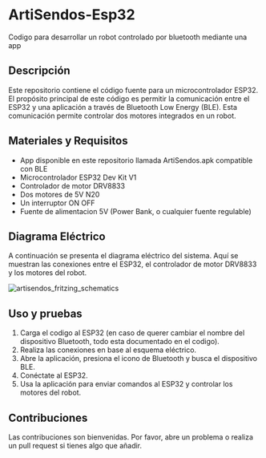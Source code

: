 # ArtiSendos-Esp32
Codigo para desarrollar un robot controlado por bluetooth mediante una app

## Descripción

Este repositorio contiene el código fuente para un microcontrolador ESP32. El propósito principal de este código es permitir la comunicación entre el ESP32 y una aplicación a través de Bluetooth Low Energy (BLE). Esta comunicación permite controlar dos motores integrados en un robot.

## Materiales y Requisitos

- App disponible en este repositorio llamada ArtiSendos.apk compatible con BLE
- Microcontrolador ESP32 Dev Kit V1
- Controlador de motor DRV8833
- Dos motores de 5V N20
- Un interruptor ON OFF
- Fuente de alimentacion 5V (Power Bank, o cualquier fuente regulable)

## Diagrama Eléctrico

A continuación se presenta el diagrama eléctrico del sistema. Aquí se muestran las conexiones entre el ESP32, el controlador de motor DRV8833 y los motores del robot.

![artisendos_fritzing_schematics](https://github.com/directsgg/ArtiSendos-Esp32/assets/64875759/3204f870-e92d-49c0-88e5-164b47a61457)


## Uso y pruebas

1. Carga el codigo al ESP32 (en caso de querer cambiar el nombre del dispositivo Bluetooth, todo esta documentado en el codigo).
2. Realiza las conexiones en base al esquema eléctrico.
3. Abre la aplicación, presiona el icono de Bluetooth y busca el dispositivo BLE.
4. Conéctate al ESP32.
5. Usa la aplicación para enviar comandos al ESP32 y controlar los motores del robot.

## Contribuciones

Las contribuciones son bienvenidas. Por favor, abre un problema o realiza un pull request si tienes algo que añadir.

